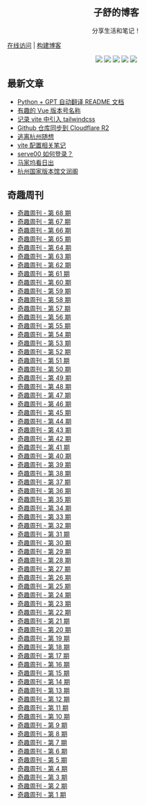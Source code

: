 <h2 align="center"> 子舒的博客 </h2>
<p align="center"> 分享生活和笔记！</p>

[在线访问](https://zishu.me) | 
[构建博客](./BUILD.md) 

<p align="center">
<img src="https://img.shields.io/github/last-commit/dlzmoe/blog">
<img src="https://img.shields.io/github/commit-activity/t/dlzmoe/blog">
<img src="https://img.shields.io/github/forks/dlzmoe/blog?style=flat">
<img src="https://img.shields.io/github/stars/dlzmoe/blog?style=flat">
<img src="https://img.shields.io/github/license/dlzmoe/blog">
</p>

## 最新文章

<!-- START -->
- [Python + GPT 自动翻译 README 文档](https://zishu.me/blog/239.html/)
- [有趣的 Vue 版本号名称](https://zishu.me/blog/238.html/)
- [记录 vite 中引入 tailwindcss](https://zishu.me/blog/237.html/)
- [Github 仓库同步到 Cloudflare R2](https://zishu.me/blog/236.html/)
- [逃离杭州随想](https://zishu.me/blog/235.html/)
- [vite 配置相关笔记](https://zishu.me/blog/234.html/)
- [serve00 如何登录？](https://zishu.me/blog/233.html/)
- [马家坞看日出](https://zishu.me/blog/232.html/)
- [杭州国家版本馆文润阁](https://zishu.me/blog/231.html/)
<!-- END -->

## 奇趣周刊

<!-- WEEKLY -->
- [奇趣周刊 - 第 68 期](https://zishu.me/blog/weekly-68.html/)
- [奇趣周刊 - 第 67 期](https://zishu.me/blog/weekly-67.html/)
- [奇趣周刊 - 第 66 期](https://zishu.me/blog/weekly-66.html/)
- [奇趣周刊 - 第 65 期](https://zishu.me/blog/weekly-65.html/)
- [奇趣周刊 - 第 64 期](https://zishu.me/blog/weekly-64.html/)
- [奇趣周刊 - 第 63 期](https://zishu.me/blog/weekly-63.html/)
- [奇趣周刊 - 第 62 期](https://zishu.me/blog/weekly-62.html/)
- [奇趣周刊 - 第 61 期](https://zishu.me/blog/weekly-61.html/)
- [奇趣周刊 - 第 60 期](https://zishu.me/blog/weekly-60.html/)
- [奇趣周刊 - 第 59 期](https://zishu.me/blog/weekly-59.html/)
- [奇趣周刊 - 第 58 期](https://zishu.me/blog/weekly-58.html/)
- [奇趣周刊 - 第 57 期](https://zishu.me/blog/weekly-57.html/)
- [奇趣周刊 - 第 56 期](https://zishu.me/blog/weekly-56.html/)
- [奇趣周刊 - 第 55 期](https://zishu.me/blog/weekly-55.html/)
- [奇趣周刊 - 第 54 期](https://zishu.me/blog/weekly-54.html/)
- [奇趣周刊 - 第 53 期](https://zishu.me/blog/weekly-53.html/)
- [奇趣周刊 - 第 52 期](https://zishu.me/blog/weekly-52.html/)
- [奇趣周刊 - 第 51 期](https://zishu.me/blog/weekly-51.html/)
- [奇趣周刊 - 第 50 期](https://zishu.me/blog/weekly-50.html/)
- [奇趣周刊 - 第 49 期](https://zishu.me/blog/weekly-49.html/)
- [奇趣周刊 - 第 48 期](https://zishu.me/blog/weekly-48.html/)
- [奇趣周刊 - 第 47 期](https://zishu.me/blog/weekly-47.html/)
- [奇趣周刊 - 第 46 期](https://zishu.me/blog/weekly-46.html/)
- [奇趣周刊 - 第 45 期](https://zishu.me/blog/weekly-45.html/)
- [奇趣周刊 - 第 44 期](https://zishu.me/blog/weekly-44.html/)
- [奇趣周刊 - 第 43 期](https://zishu.me/blog/weekly-43.html/)
- [奇趣周刊 - 第 42 期](https://zishu.me/blog/weekly-42.html/)
- [奇趣周刊 - 第 41 期](https://zishu.me/blog/weekly-41.html/)
- [奇趣周刊 - 第 40 期](https://zishu.me/blog/weekly-40.html/)
- [奇趣周刊 - 第 39 期](https://zishu.me/blog/weekly-39.html/)
- [奇趣周刊 - 第 38 期](https://zishu.me/blog/weekly-38.html/)
- [奇趣周刊 - 第 37 期](https://zishu.me/blog/weekly-37.html/)
- [奇趣周刊 - 第 36 期](https://zishu.me/blog/weekly-36.html/)
- [奇趣周刊 - 第 35 期](https://zishu.me/blog/weekly-35.html/)
- [奇趣周刊 - 第 34 期](https://zishu.me/blog/weekly-34.html/)
- [奇趣周刊 - 第 33 期](https://zishu.me/blog/weekly-33.html/)
- [奇趣周刊 - 第 32 期](https://zishu.me/blog/weekly-32.html/)
- [奇趣周刊 - 第 31 期](https://zishu.me/blog/weekly-31.html/)
- [奇趣周刊 - 第 30 期](https://zishu.me/blog/weekly-30.html/)
- [奇趣周刊 - 第 29 期](https://zishu.me/blog/weekly-29.html/)
- [奇趣周刊 - 第 28 期](https://zishu.me/blog/weekly-28.html/)
- [奇趣周刊 - 第 27 期](https://zishu.me/blog/weekly-27.html/)
- [奇趣周刊 - 第 26 期](https://zishu.me/blog/weekly-26.html/)
- [奇趣周刊 - 第 25 期](https://zishu.me/blog/weekly-25.html/)
- [奇趣周刊 - 第 24 期](https://zishu.me/blog/weekly-24.html/)
- [奇趣周刊 - 第 23 期](https://zishu.me/blog/weekly-23.html/)
- [奇趣周刊 - 第 22 期](https://zishu.me/blog/weekly-22.html/)
- [奇趣周刊 - 第 21 期](https://zishu.me/blog/weekly-21.html/)
- [奇趣周刊 - 第 20 期](https://zishu.me/blog/weekly-20.html/)
- [奇趣周刊 - 第 19 期](https://zishu.me/blog/weekly-19.html/)
- [奇趣周刊 - 第 18 期](https://zishu.me/blog/weekly-18.html/)
- [奇趣周刊 - 第 17 期](https://zishu.me/blog/weekly-17.html/)
- [奇趣周刊 - 第 16 期](https://zishu.me/blog/weekly-16.html/)
- [奇趣周刊 - 第 15 期](https://zishu.me/blog/weekly-15.html/)
- [奇趣周刊 - 第 14 期](https://zishu.me/blog/weekly-14.html/)
- [奇趣周刊 - 第 13 期](https://zishu.me/blog/weekly-13.html/)
- [奇趣周刊 - 第 12 期](https://zishu.me/blog/weekly-12.html/)
- [奇趣周刊 - 第 11 期](https://zishu.me/blog/weekly-11.html/)
- [奇趣周刊 - 第 10 期](https://zishu.me/blog/weekly-10.html/)
- [奇趣周刊 - 第 9 期](https://zishu.me/blog/weekly-9.html/)
- [奇趣周刊 - 第 8 期](https://zishu.me/blog/weekly-8.html/)
- [奇趣周刊 - 第 7 期](https://zishu.me/blog/weekly-7.html/)
- [奇趣周刊 - 第 6 期](https://zishu.me/blog/weekly-6.html/)
- [奇趣周刊 - 第 5 期](https://zishu.me/blog/weekly-5.html/)
- [奇趣周刊 - 第 4 期](https://zishu.me/blog/weekly-4.html/)
- [奇趣周刊 - 第 3 期](https://zishu.me/blog/weekly-3.html/)
- [奇趣周刊 - 第 2 期](https://zishu.me/blog/weekly-2.html/)
- [奇趣周刊 - 第 1 期](https://zishu.me/blog/weekly-1.html/)
<!-- WEEKLY -->
